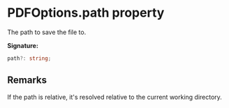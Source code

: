 # PDFOptions.path property

The path to save the file to.

**Signature:**

```typescript
path?: string;
```

## Remarks

If the path is relative, it's resolved relative to the current working directory.
